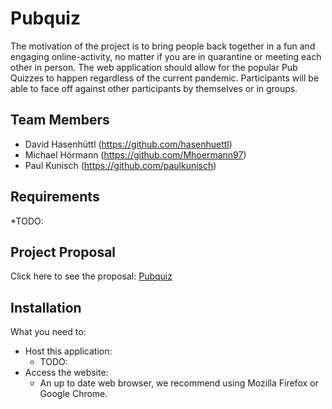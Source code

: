 # Pubquiz

The motivation of the project is to bring people back together in a fun and engaging online-activity, 
no matter if you are in quarantine or meeting each other in person.
The web application should allow for the popular Pub Quizzes to happen regardless of the current pandemic. 
Participants will be able to face off against other participants by themselves or in groups.

## Team Members
* David Hasenhüttl (https://github.com/hasenhuettl)
* Michael Hörmann  (https://github.com/Mhoermann97)
* Paul Kunisch     (https://github.com/paulkunisch)


## Requirements
*TODO:

## Project Proposal
Click here to see the proposal: <a href="https://fhjoanneum-my.sharepoint.com/personal/michael_hoermann_edu_fh-joanneum_at/_layouts/15/onedrive.aspx?id=%2Fpersonal%2Fmichael%5Fhoermann%5Fedu%5Ffh%2Djoanneum%5Fat%2FDocuments%2FFH%2DJOANNEUM%2F5%2E%20Semester%2FSWENGS%2FProject%20Proposal%2FProject%20Proposal%20Online%20Pubquiz%20team2%2Epdf&parent=%2Fpersonal%2Fmichael%5Fhoermann%5Fedu%5Ffh%2Djoanneum%5Fat%2FDocuments%2FFH%2DJOANNEUM%2F5%2E%20Semester%2FSWENGS%2FProject%20Proposal">Pubquiz</a>

## Installation

What you need to:
* Host this application:
    - TODO:
* Access the website:
    - An up to date web browser, we recommend using Mozilla Firefox or Google Chrome.
